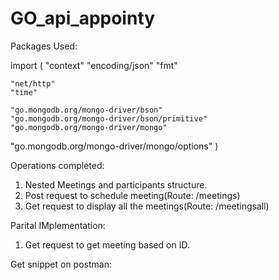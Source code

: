 # GO_api_appointy

Packages Used:

import (
	"context"
	"encoding/json"
	"fmt"

	"net/http"
	"time"

	"go.mongodb.org/mongo-driver/bson"
	"go.mongodb.org/mongo-driver/bson/primitive"
	"go.mongodb.org/mongo-driver/mongo"
  "go.mongodb.org/mongo-driver/mongo/options"
)

Operations completed:

1) Nested Meetings and participants structure.
2) Post request to schedule meeting(Route: /meetings)
3) Get request to display all the meetings(Route: /meetingsall)

Parital IMplementation:

1) Get request to get meeting based on ID.

Get snippet on postman:





